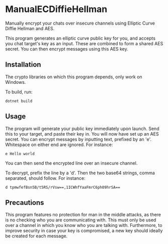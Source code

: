 # ManualECDiffieHellman
Manually encrypt your chats over insecure channels using Elliptic Curve Diffie Hellman and AES.

This program generates an elliptic curve public key for you, and accepts you chat target's key as an input. These are combined to form a shared AES secret. You can then encrypt messages using this AES key.

## Installation
The crypto libraries on which this program depends, only work on Windows.

To build, run:
```
dotnet build
```

## Usage
The program will generate your public key immediately upon launch. Send this to your target, and paste their key in.
You will now have set up an AES secret.
You can encrypt messages by inputting text, prefixed by an 'e'. Whitespace on either end are ignored.
For instance:
```
e Hello world
```
You can then send the encrypted line over an insecure channel.


To decrypt, prefix the line by a 'd'. Then the two base64 strings, comma separated, should follow.
For instance:
```
d tpmwfefBsn5B/t5RS/rVsw==,1ICWhfYaaFmrC6ph09hrSA==
```

## Precautions
This program features no protection for man in the middle attacks, as there is no checking who you are communicating with. This must only be used over a channel in which you know who you are talking with.
Furthermore, to improve security in case your key is compromised, a new key should ideally be created for each message.

